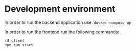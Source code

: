 # Development environment

In order to run the backend application use:
`docker-compose up`

In order to run the frontend run the following commands:

```
cd client
npm run start
```
